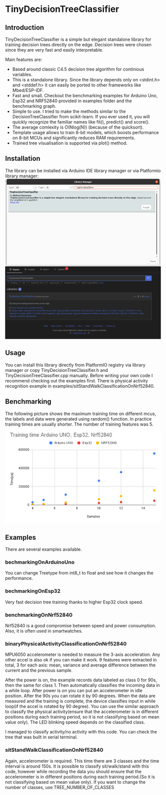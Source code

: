 # TinyDecisionTreeClassifier
## Introduction

TinyDecisionTreeClassifier is a simple but elegant standalone library for training decision trees directly on the edge. Decision trees were chosen since they are very fast and easily interpretable. 

Main features are:
- Based around classic C4.5 decision tree algorithm for continious variables.
- This is a standalone library. Since the library depends only on <stdint.h> and <stddef.h> it can easily be ported to other frameworks like Mbed/ESP-IDF. 
- Fast and small. Checkout the benchmarking examples for Arduino Uno, Esp32 and NRF52840 provided in examples folder and the benchmarking graph.
- Simple to use. I tried to make the methods similar to the DecisionTreeClassifier from scikit-learn. If you ever used it, you will quickly recognize the familiar names like fit(), predict() and score().
- The average comlexity is O(Nlog(N)) (because of the quicksort).
- Template usage allows to train 8-bit models, which boosts performance on 8-bit MCUs and significantly reduces RAM requirements.
- Trained tree visualisation is supported via plot() method.

## Installation
The library can be installed via Arduino IDE library manager or via Platformio library manager:
![Arduino IDE installation](img/libmanagerinstallation.png)
![Platoformio installation](img/pioinst.png)

## Usage
You can install this library directly from PlatformIO registry via library manager or copy TinyDecisionTreeClassifier.h and TinyDecisionTreeClassifier.cpp manually.
Before writing your own code I recommend checking out the examples first. There is physical activity recognition example in examples/sitStandWalkClassificationOnNrf52840.

## Benchmarking
The following picture shows the maximum training time on different mcus, the labels and data were generated using random() function. In practice training times are usually shorter. The number of training features was 5.
![Benchmarking](img/benchmarking.png)

## Examples
There are several examples available.

### bechmarkingOnArduinoUno
You can change Treetype from int8_t to float and see how it changes the performance.

### bechmarkingOnEsp32
Very fast decision tree training thanks to higher Esp32 clock speed.

### benchmarkingOnNrf52840
Nrf52840 is a good compromise between speed and power consumption. Also, it is often used in smartwatches.

### binaryPhysicalActivityClassificationOnNrf52840

MPU6050 accelerometer is needed to measure the 3-axis acceleration. Any other accel is also ok if you can make it work.  9 features were extracted in total, 3 for each axis: mean, variance and average difference between the current and the previous sample.

After the power is on, the example records data labeled as class 0 for 90s, then the same for class 1. Then automatically classifies the incoming data in a while loop. 
After power is on you can put an accelerometer in idle position. After the 90s you can rotate it by 90 degrees. When the data are measured and the training is complete, the device classifies input in while loop(if the accel is rotated by 90 degree). You can use the similar approach to classify the physical activity(ensure that the accelerometer is in different positions during each training period, so it is not classifying based on mean value only). The LED blinking speed depends on the classified class. 

I managed to classify activity/no activity with this code. You can check the tree that was built in serial terminal.

### sitStandWalkClassificationOnNrf52840

Again, accelerometer is required. This time there are 3 classes and the time interval is around 150s. It is possible to classify sit/walk/stand with this code, however while recording the data you should ensure that the accelerometer is in different positions during each training period.(So it is not classifying based on mean value only). If you want to change the number of classes, use TREE_NUMBER_OF_CLASSES
